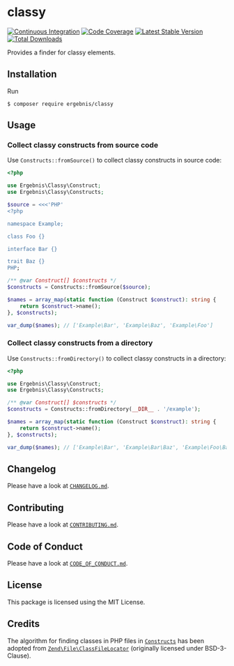 # classy

[![Continuous Integration](https://github.com/ergebnis/classy/workflows/Continuous%20Integration/badge.svg)](https://github.com/ergebnis/classy/actions)
[![Code Coverage](https://codecov.io/gh/ergebnis/classy/branch/master/graph/badge.svg)](https://codecov.io/gh/ergebnis/classy)
[![Latest Stable Version](https://poser.pugx.org/ergebnis/classy/v/stable)](https://packagist.org/packages/ergebnis/classy)
[![Total Downloads](https://poser.pugx.org/ergebnis/classy/downloads)](https://packagist.org/packages/ergebnis/classy)

Provides a finder for classy elements.

## Installation

Run

```
$ composer require ergebnis/classy
```


## Usage

### Collect classy constructs from source code

Use `Constructs::fromSource()` to collect classy constructs in source code:

```php
<?php

use Ergebnis\Classy\Construct;
use Ergebnis\Classy\Constructs;

$source = <<<'PHP'
<?php

namespace Example;

class Foo {}

interface Bar {}

trait Baz {}
PHP;

/** @var Construct[] $constructs */
$constructs = Constructs::fromSource($source);

$names = array_map(static function (Construct $construct): string {
    return $construct->name();
}, $constructs);

var_dump($names); // ['Example\Bar', 'Example\Baz', 'Example\Foo']
```

### Collect classy constructs from a directory

Use `Constructs::fromDirectory()` to collect classy constructs in a directory:

```php
<?php

use Ergebnis\Classy\Construct;
use Ergebnis\Classy\Constructs;

/** @var Construct[] $constructs */
$constructs = Constructs::fromDirectory(__DIR__ . '/example');

$names = array_map(static function (Construct $construct): string {
    return $construct->name();
}, $constructs);

var_dump($names); // ['Example\Bar', 'Example\Bar\Baz', 'Example\Foo\Bar\Baz']
```

## Changelog

Please have a look at [`CHANGELOG.md`](CHANGELOG.md).

## Contributing

Please have a look at [`CONTRIBUTING.md`](.github/CONTRIBUTING.md).

## Code of Conduct

Please have a look at [`CODE_OF_CONDUCT.md`](https://github.com/ergebnis/.github/blob/master/CODE_OF_CONDUCT.md).

## License

This package is licensed using the MIT License.

## Credits

The algorithm for finding classes in PHP files in [`Constructs`](src/Constructs.php) has
been adopted from [`Zend\File\ClassFileLocator`](https://github.com/zendframework/zend-file/blob/release-2.7.1/src/ClassFileLocator.php) (originally licensed under BSD-3-Clause).
